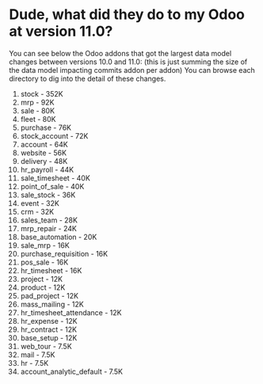 # Dude, what did they do to my Odoo at version 11.0?

You can see below the Odoo addons that got the largest data model changes between versions 10.0 and 11.0:
(this is just summing the size of the data model impacting commits addon per addon)
You can browse each directory to dig into the detail of these changes.

1. stock - 352K
2. mrp - 92K
3. sale - 80K
4. fleet - 80K
5. purchase - 76K
6. stock_account - 72K
7. account - 64K
8. website - 56K
9. delivery - 48K
10. hr_payroll - 44K
11. sale_timesheet - 40K
12. point_of_sale - 40K
13. sale_stock - 36K
14. event - 32K
15. crm - 32K
16. sales_team - 28K
17. mrp_repair - 24K
18. base_automation - 20K
19. sale_mrp - 16K
20. purchase_requisition - 16K
21. pos_sale - 16K
22. hr_timesheet - 16K
23. project - 12K
24. product - 12K
25. pad_project - 12K
26. mass_mailing - 12K
27. hr_timesheet_attendance - 12K
28. hr_expense - 12K
29. hr_contract - 12K
30. base_setup - 12K
31. web_tour - 7.5K
32. mail - 7.5K
33. hr - 7.5K
34. account_analytic_default - 7.5K
